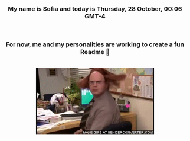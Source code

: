 


<div align="center">
<h3 >My name is Sofia and today is Thursday, 28 October, 00:06 GMT-4</h3><br>
<h3 >For now, me and my personalities are working to create a fun Readme 👋
</h3><br>
<img src='img/dwight.gif' alt='working...'/>
</div>
